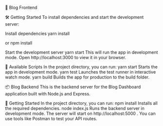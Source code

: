 🚀 Blog Frontend

🛠️ Getting Started To install dependencies and start the development server:

Install dependencies
yarn install

or
npm install

Start the development server
yarn start This will run the app in development mode.
Open http://localhost:3000 to view it in your browser.

📜 Available Scripts In the project directory, you can run: yarn start Starts the app in development mode. yarn test Launches the test runner in interactive watch mode. yarn build Builds the app for production to the build folder.


📦 Blog Backend This is the backend server for the Blog Dashboard application built with Node.js and Express.

🚀 Getting Started In the project directory, you can run: npm install Installs all the required dependencies. node index.js Runs the backend server in development mode. The server will start on http://localhost:5000 . You can use tools like Postman to test your API routes.

